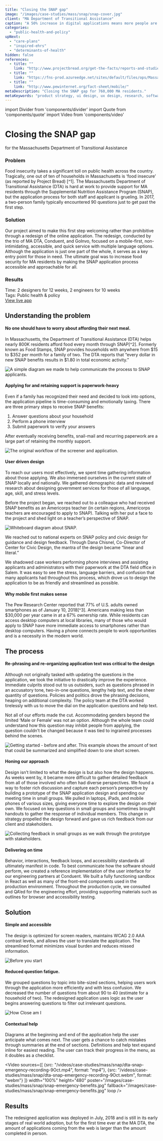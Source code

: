 ```yaml
---
title: "Closing the SNAP gap"
image: "/images/case-studies/mass/snap/snap-cover.jpg"
client: "MA Department of Transitional Assistance"
caption: "A 50% increase in digital applications means more people are getting the food they need."
categories:
  - "public-health-and-policy"
upNext:
  - "care-plans"
  - "inspired-ehrs"
  - "determinants-of-health"
hidden: false
references:
  - title: ""
    link: "http://www.projectbread.org/get-the-facts/reports-and-studies/"
  - title: ""
    link: "https://fns-prod.azureedge.net/sites/default/files/ops/Massachusetts.pdf"
  - title: ""
    link: "http://www.pewinternet.org/fact-sheet/mobile/"
metaDescription: "Closing the SNAP gap for 760,000 MA residents."
metaKeywords: "product strategy, ui design, ux design, research, software development, massachusetts, snap"
---
```


import Divider from 'components/divider'
import Quote from 'components/quote'
import Video from 'components/video'

# Closing the SNAP gap
for the Massachusetts Department of Transitional Assistance

### Problem
Food insecurity takes a significant toll on public health across the country. Tragically, one out of ten of households in Massachusetts is ‘food insecure’ (as reported by Project Bread) [^1]. The Massachusetts Department of Transitional Assistance (DTA) is hard at work to provide support for MA residents through the Supplemental Nutrition Assistance Program (SNAP), but the application process for both staff and applicant is grueling. In 2017, a two-person family typically encountered 90 questions just to get past the first step.

### Solution
Our project aimed to make this first step welcoming rather than prohibitive through a redesign of the online application. The redesign, conducted by the trio of MA DTA, Conduent, and GoInvo, focused on a mobile-first, non-intimidating, accessible, and quick service with multiple language options. Although the application is just one part of the whole, it serves as a key entry point for those in need. The ultimate goal was to increase food security for MA residents by making the SNAP application process accessible and approachable for all.

### Results

<span class="text--uppercase text--gray text--bold text--spacing text--md">Time:</span> 2 designers for 12 weeks, 2 engineers for 10 weeks<br/>
<span class="text--uppercase text--gray text--bold text--spacing text--md">Tags:</span> Public health & policy
<br />
<a href="https://dtaconnect.eohhs.mass.gov/?_ga=2.253579721.1938704760.1538663360-447556880.1535061795" target="blank" rel="noopener noreferrer" class="button button--primary button--lg margin-top--double margin-bottom--half margin-right--only-lg">View live app</a>

<Divider />

## Understanding the problem

#### No one should have to worry about affording their next meal.
In Massachusetts, the Department of Transitional Assistance (DTA) helps nearly 800K residents afford food every month through SNAP[^2]. Formerly known as Food Stamps, SNAP provides households with anywhere from $15 to $352 per month for a family of two. The DTA reports that “every dollar in new SNAP benefits results in $1.80 in total economic activity.”

![A simple diagram we made to help communicate the process to SNAP applicants.](/images/case-studies/mass/snap/snap-simple-process.jpg)

#### Applying for and retaining support is paperwork-heavy
Even if a family has recognized their need and decided to look into options, the application pipeline is time-consuming and emotionally taxing. There are three primary steps to receive SNAP benefits:

1. Answer questions about your household
2. Perform a phone interview
3. Submit paperwork to verify your answers

After eventually receiving benefits, snail-mail and recurring paperwork are a large part of retaining the monthly support.

![The original workflow of the screener and application.](/images/case-studies/mass/snap/snap-old-process.jpg)

#### User driven design
To reach our users most effectively, we spent time gathering information about those applying. We also immersed ourselves in the current state of SNAP locally and nationally. We gathered demographic data and reviewed research about designing government services for those of all language, age, skill, and stress levels.

Before the project began, we reached out to a colleague who had received SNAP benefits as an Americorps teacher (in certain regions, Americorps teachers are encouraged to apply to SNAP). Talking with her put a face to the project and shed light on a teacher’s perspective of SNAP.

![Whiteboard diagram about SNAP.](/images/case-studies/mass/snap/snap-whiteboard.jpg)

We reached out to national experts on SNAP policy and civic design for guidance and design feedback. Through Dana Chisnel, Co-Director of Center for Civic Design, the mantra of the design became “linear and literal.”

We shadowed case workers performing phone interviews and assisting applicants and administrators with their paperwork at the DTA field office in Salem. It was easy to see the stress, language barriers, and confusion that many applicants had throughout this process, which drove us to design the application to be as friendly and streamlined as possible.

#### Why mobile first makes sense
The Pew Research Center reported that 77% of U.S. adults owned smartphones as of January 10, 2018[^3]. Americans making less than $30,000 per year came in at a 67% ownership rate. While residents can access desktop computers at local libraries, many of those who would apply to SNAP have more immediate access to smartphones rather than desktop computers. Having a phone connects people to work opportunities and is a necessity in the modern world.

<Divider />

## The process

#### Re-phrasing and re-organizing application text was critical to the design
Although not originally tasked with updating the questions in the application, we took the initiative to drastically improve the experience. Immediate culprits stood out to us outsiders, such as questions phrased in an accusatory tone, two-in-one questions, lengthy help text, and the sheer quantity of questions. Policies and politics drove the phrasing decisions, heaping on additional complexity. The policy team at the DTA worked tirelessly with us to move the dial on the application questions and help text.

Not all of our efforts made the cut. Accommodating genders beyond the limited ‘Male or Female’ was not an option. Although the whole team could understand how this question may inhibit people from applying, the question couldn’t be changed because it was tied to ingrained processes behind the scenes.

![Getting started - before and after. This example shows the amount of text that could be summarized and simplified down to one short screen.](/images/case-studies/mass/snap/snap-before-after.jpg)

#### Honing our approach
Design isn’t limited to what the design is but also how the design happens. As weeks went by, it became more difficult to gather detailed feedback from all of those involved who often had diverse perspectives. We found a way to foster rich discussion and capture each person’s perspective by building a prototype of the SNAP application design and spending our meeting time in small groups. We pulled in laptops, iPads, and mobile phones of various sizes, giving everyone time to explore the design on their own. We focused on key questions in small groups and sometimes brought handouts to gather the response of individual members. This change in strategy propelled the design forward and gave us rich feedback from our client and stakeholders.

![Collecting feedback in small groups as we walk through the prototype with stakeholders.](/images/case-studies/mass/snap/snap-dta-meeting.jpg)

#### Delivering on time
Behavior, interactions, feedback loops, and accessibility standards all ultimately manifest in code. To best communicate how the software should perform, we created a reference implementation of the user interface for our engineering partners at Conduent. We built a fully functioning sandbox in React as well as many of the front-end components used in the production environment. Throughout the production cycle, we consulted and QA’ed for the engineering effort, providing supporting materials such as outlines for browser and accessibility testing.

<Divider />

## Solution

#### Simple and accessible
The design is optimized for screen readers, maintains WCAG 2.0 AAA contrast levels, and allows the user to translate the application. The streamlined format minimizes visual burden and reduces missed information.  

<!-- TODO: "Before you start" video or image -->
![Before you start](/images/case-studies/mass/snap/snap-before-you-start.jpg)


#### Reduced question fatigue.
We grouped questions by topic into bite-sized sections, helping users work through the application more efficiently and with less confusion. We decreased the number of questions from about 90 to 40 (estimate for a household of two). The redesigned application uses logic as the user begins answering questions to filter out irrelevant questions.

<!-- TODO: "How Close am I" video or image -->
![How Close am I](/images/case-studies/mass/snap/snap-how-close.jpg)

#### Contextual help
Diagrams at the beginning and end of the application help the user anticipate what comes next. The user gets a chance to catch mistakes through summaries at the end of sections. Definitions and help text expand inline for easiest reading. The user can track their progress in the menu, as it doubles as a checklist.

<!-- TODO: "Emergency" video needs to be sped up -->
<Video
  sources={[
    {src: "/videos/case-studies/mass/snap/dta-snap-emergency-recording-9Oct.mp4", format: "mp4"},
    {src: "/videos/case-studies/mass/snap/dta-snap-emergency-recording-9Oct.webm", format: "webm"}
  ]}
  width="100%"
  height="480"
  poster="/images/case-studies/mass/snap/snap-emergency-benefits.jpg"
  fallback="/images/case-studies/mass/snap/snap-emergency-benefits.jpg"
  loop
/>

<Divider />

## Results

The redesigned application was deployed in July, 2018 and is still in its early stages of real world adoption, but for the first time ever at the MA DTA, the amount of applications coming from the web is larger than the amount completed in person.
